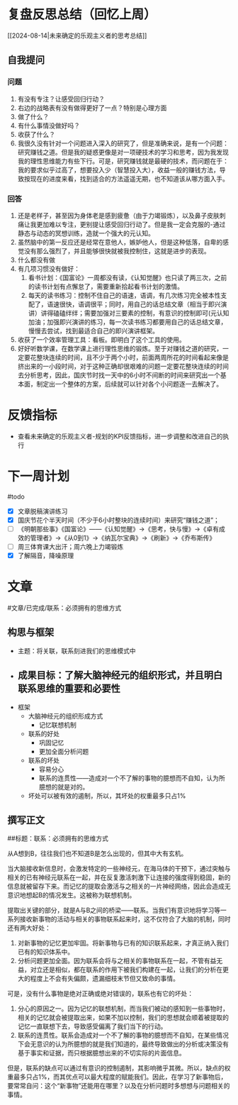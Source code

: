 # 复盘反思总结（回忆上周）

[[2024-08-14|未来确定的乐观主义者的思考总结]] 

## 自我提问
### 问题

1. 有没有专注？让感受回归行动？
2. 右边的战略表有没有做得更好了一点？特别是心理方面
3. 做了什么？
4. 有什么事情没做好吗？
5. 收获了什么？
6. 我很久没有针对一个问题进入深入的研究了，但是准确来说，是有一个问题：研究赚钱之道。但是我的疑惑更像是对一项硬技术的学习和思考，因为我发现我的理性思维能力有些下行。可是，研究赚钱就是最硬的技术，而问题在于：我的要求似乎过高了，想要投入少（智慧投入大），收益一般的赚钱方法，导致按现在的进度来看，找到适合的方法遥遥无期，也不知道该从哪方面入手。

### 回答

1. 还是老样子，甚至因为身体老是感到疲惫（由于力竭锻炼），以及鼻子皮肤刺痛让我更加难以专注，更别提让感受回归行动了。但是我一定会克服的-通过静态与动态的冥想训练，造就一个强大的元认知。
2. 虽然脑中的第一反应还是经常在意他人，嫉妒他人，但是这种低落，自卑的感觉没有那么强烈了，并且能够很快就被我控制住，这就是进步的表现。
3. 什么都没有做
4. 有几项习惯没有做好：
	1. 看书计划：《国富论》一周都没有读，《认知觉醒》也只读了两三次，之前的读书计划有点懈怠了，需要重新拾起看书计划的激情。
	2. 每天的读书练习：控制不住自己的语速，语调，有几次练习完全被本性支配了，语速很快，语调很平；同时，用自己的话总结文章（相当于即兴演讲）讲得磕磕绊绊；需要加强对三要素的控制，有意识的控制即可(元认知加油；加强即兴演讲的练习，每一次读书练习都要用自己的话总结文章，慢慢去尝试，找到最适合自己的即兴演讲框架。
5. 收获了一个效率管理工具：看板。即明白了这个工具的使用。
6. 好好听数学课，在数学课上进行理性思维的锻炼。至于对赚钱之道的研究，一定要花整块连续的时间，且不少于两个小时，前面两周所花的时间看起来像是挤出来的一小段时间，对于这种正确却很艰难的问题一定要花整块连续的时间去分析思考，因此，国庆节时找一天中的6小时不间断的时间来研究出一个基本面，制定出一个整体的方案，后续就可以针对各个小问题逐一去解决了。

# 反馈指标

- 查看未来确定的乐观主义者-规划的KPI反馈指标，进一步调整和改进自己的执行

# 下一周计划
#todo 

- [x] 文章脱稿演讲练习
- [x]  国庆节花个半天时间（不少于6小时整块的连续时间）来研究“赚钱之道”；
- [ ] 《明朝那些事》《国富论》——《认知觉醒》->《思考，快与慢》->《卓有成效的管理者》->《从0到1》->《纳瓦尔宝典》->《刷新》->《乔布斯传》
- [ ] 周三体育课大出汗；周六晚上力竭锻炼
- [x] 了解隔音，降噪原理

# 文章
#文章/已完成/联系：必须拥有的思维方式
## 构思与框架

- 主题：将关联，联系刻进我们的思维模式中
- 成果目标：了解大脑神经元的组织形式，并且明白联系思维的重要和必要性
	- 
- 框架
	- 大脑神经元的组织形成方式
		- 记忆联想机制
	- 联系的好处
		- 巩固记忆
		- 更加全面分析问题
	- 联系的坏处
		- 容易分心
		- 联系的连贯性——造成对一个不了解的事物的臆想而不自知，认为所臆想的就是对的。
	- 坏处可以被有效的遏制，所以，其坏处的权重最多只占1%
## 撰写正文

##标题：联系：必须拥有的思维方式

从A想到B，往往我们也不知道B是怎么出现的，但其中大有玄机。

当大脑接收新信息时，会激发特定的一些神经元，在海马体的干预下，通过突触与相关的已有神经元联系在一起，并在反复激活刺激下让连接的强度得到稳固，新的信息就被留存下来。而记忆的提取会激活与之相关的一片神经网络，因此会造成无意识地想起B的情况发生。这被称为联想机制。

提取出关键的部分，就是A与B之间的桥梁——联系。当我们有意识地将学习等一系列接收新事物的活动与相关的事物联系起来时，这不仅符合了大脑的机制，同时还有两大好处：

1. 对新事物的记忆更加牢固。将新事物与已有的知识联系起来，才真正纳入我们已有的知识体系中。
2. 分析问题更加全面。因为联系会将与之相关的事物联系在一起，不管有益无益，对立还是相似，都在联系的作用下被我们构建在一起，让我们的分析在更大的程度上不会有失偏颇，遗漏细枝末节但又致命的事情。

可是，没有什么事物是绝对正确或绝对错误的，联系也有它的坏处：

1. 分心的原因之一。因为记忆的联想机制，而当我们被动的感知到一些事物时，相关的记忆就会被提取出来，如果不加以控制，我们的思想就会顺着被提取的记忆一直联想下去，导致感受偏离了我们当下的行动。
2. 联系的连贯性。联系会造成对一个不了解的事物的臆想而不自知，在某些情况下会无意识的认为所臆想的就是我们知道的，最终导致做出的分析或决策没有基于事实和证据，而只根据臆想出来的不切实际的片面信息。

但是，联系的缺点可以通过有意识的控制遏制，其影响微乎其微。所以，缺点的权重最多只占1%，而其优点可以最大程度的赋能我们。因此，在学习了新事物后，要常常自问：这个“新事物”还能用在哪里？以及在分析问题时多想想与问题相关的事情。









